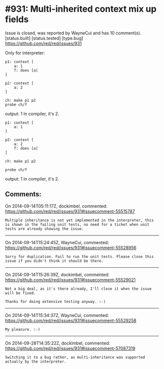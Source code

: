 
#931: Multi-inherited context mix up fields
================================================================================
Issue is closed, was reported by WayneCui and has 10 comment(s).
[status.built] [status.tested] [type.bug]
<https://github.com/red/red/issues/931>

Only for interpreter: 

```
p1: context [
    a: 1
    f: does [a]
]

p2: context [
    a: 2
]

ch: make p1 p2
probe ch/f
```

output: 1
In compiler, it's 2.

```
p1: context [
    a: 1
]

p2: context [
    a: 2
    f: does [a]
]

ch: make p1 p2

probe ch/f
```

output: 1
In compiler, it's 2.



Comments:
--------------------------------------------------------------------------------

On 2014-09-14T05:11:17Z, dockimbel, commented:
<https://github.com/red/red/issues/931#issuecomment-55515787>

    Multiple inheritance is not yet implemented in the interpreter, this is shown in the failing unit tests, no need for a ticket when unit tests are already showing the issue.

--------------------------------------------------------------------------------

On 2014-09-14T15:24:45Z, WayneCui, commented:
<https://github.com/red/red/issues/931#issuecomment-55528956>

    Sorry for duplication. Fail to run the unit tests. Please close this issue if you didn't think it should be there. 

--------------------------------------------------------------------------------

On 2014-09-14T15:26:39Z, dockimbel, commented:
<https://github.com/red/red/issues/931#issuecomment-55529021>

    Not a big deal, as it's there already, I'll close it when the issue will be fixed.
    
    Thanks for doing extensive testing anyway. :-)

--------------------------------------------------------------------------------

On 2014-09-14T15:34:37Z, WayneCui, commented:
<https://github.com/red/red/issues/931#issuecomment-55529258>

    My pleasure. :-)

--------------------------------------------------------------------------------

On 2014-09-28T14:35:22Z, dockimbel, commented:
<https://github.com/red/red/issues/931#issuecomment-57087319>

    Switching it to a bug rather, as multi-inheritance was supported actually by the interpreter.

